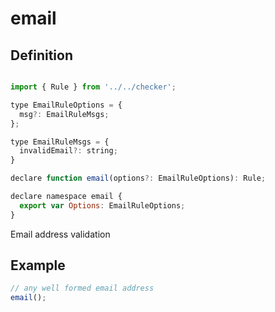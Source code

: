 # email

<!--- #RUN OUTPUT echo -e "## Definition\n\n\`\`\`js\n$(cat $(basename "$PWD").d.ts)\n\`\`\`" -->
<!--- #ECHO OUTPUT { -->
## Definition

```js

import { Rule } from '../../checker';

type EmailRuleOptions = {
  msg?: EmailRuleMsgs;
};

type EmailRuleMsgs = {
  invalidEmail?: string;
}

declare function email(options?: EmailRuleOptions): Rule;

declare namespace email {
  export var Options: EmailRuleOptions;
}
```
<!--- #ECHO } -->

Email address validation

## Example

```js
// any well formed email address
email();
```
